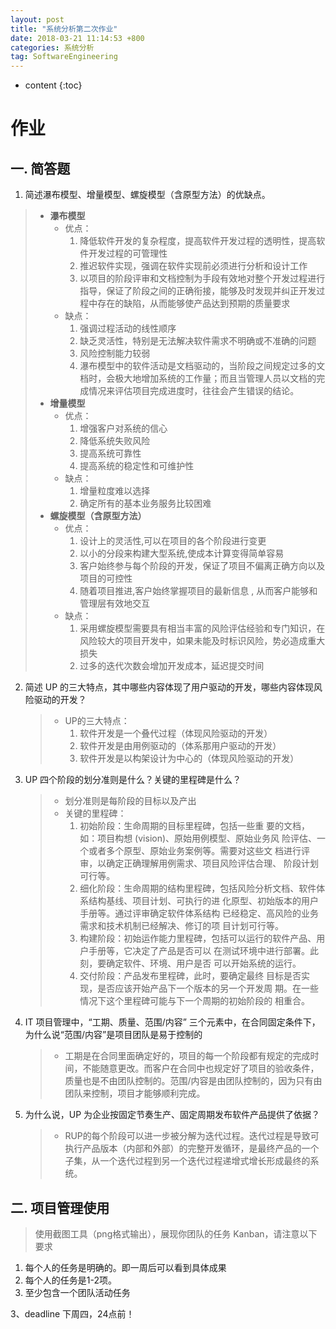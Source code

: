 ```yaml
---
layout: post
title: "系统分析第二次作业"
date: 2018-03-21 11:14:53 +800
categories: 系统分析
tag: SoftwareEngineering
---
```

* content
{:toc}



# 作业

## 一. 简答题

1. 简述瀑布模型、增量模型、螺旋模型（含原型方法）的优缺点。
> * **瀑布模型**
   >   * 优点：
   >     1. 降低软件开发的复杂程度，提高软件开发过程的透明性，提高软件开发过程的可管理性
   >     2. 推迟软件实现，强调在软件实现前必须进行分析和设计工作
   >     3. 以项目的阶段评审和文档控制为手段有效地对整个开发过程进行指导，保证了阶段之间的正确衔接，能够及时发现并纠正开发过程中存在的缺陷，从而能够使产品达到预期的质量要求
   >   * 缺点：
   >     1. 强调过程活动的线性顺序
   >     2. 缺乏灵活性，特别是无法解决软件需求不明确或不准确的问题
   >     3. 风险控制能力较弱
   >     4. 瀑布模型中的软件活动是文档驱动的，当阶段之间规定过多的文档时，会极大地增加系统的工作量；而且当管理人员以文档的完成情况来评估项目完成进度时，往往会产生错误的结论。
   > * **增量模型**
   >   * 优点：
   >     1. 增强客户对系统的信心
   >     2. 降低系统失败风险
   >     3. 提高系统可靠性
   >     4. 提高系统的稳定性和可维护性
   >   * 缺点：
   >     1. 增量粒度难以选择
   >     2. 确定所有的基本业务服务比较困难
   > * **螺旋模型（含原型方法）**
   >   * 优点：
   >     1. 设计上的灵活性,可以在项目的各个阶段进行变更
   >     2. 以小的分段来构建大型系统,使成本计算变得简单容易
   >     3. 客户始终参与每个阶段的开发，保证了项目不偏离正确方向以及项目的可控性
   >     4. 随着项目推进,客户始终掌握项目的最新信息 , 从而客户能够和管理层有效地交互
   >   * 缺点：
   >     1. 采用螺旋模型需要具有相当丰富的风险评估经验和专门知识，在风险较大的项目开发中，如果未能及时标识风险，势必造成重大损失
   >     2. 过多的迭代次数会增加开发成本，延迟提交时间


2. 简述 UP 的三大特点，其中哪些内容体现了用户驱动的开发，哪些内容体现风险驱动的开发？
   > * UP的三大特点：
   >   1. 软件开发是一个叠代过程（体现风险驱动的开发）
   >   2. 软件开发是由用例驱动的（体系那用户驱动的开发）
   >   3. 软件开发是以构架设计为中心的（体现风险驱动的开发）

3. UP 四个阶段的划分准则是什么？关键的里程碑是什么？
   > * 划分准则是每阶段的目标以及产出
   > * 关键的里程碑：
   >   1. 初始阶段：生命周期的目标里程碑，包括一些重 要的文档，如：项目构想 (vision)、原始用例模型、原始业务风 险评估、一个或者多个原型、原始业务案例等。需要对这些文 档进行评审，以确定正确理解用例需求、项目风险评估合理、 阶段计划可行等。
   >   2. 细化阶段：生命周期的结构里程碑，包括风险分析文档、软件体系结构基线、项目计划、可执行的进 化原型、初始版本的用户手册等。通过评审确定软件体系结构 已经稳定、高风险的业务需求和技术机制已经解决、修订的项 目计划可行等。
   >   3. 构建阶段：初始运作能力里程碑，包括可以运行的软件产品、用户手册等，它决定了产品是否可以 在测试环境中进行部署。此刻，要确定软件、环境、用户是否 可以开始系统的运行。
   >   4. 交付阶段：产品发布里程碑，此时，要确定最终 目标是否实现，是否应该开始产品下一个版本的另一个开发周 期。在一些情况下这个里程碑可能与下一个周期的初始阶段的 相重合。

4. IT 项目管理中，“工期、质量、范围/内容” 三个元素中，在合同固定条件下，为什么说“范围/内容”是项目团队是易于控制的
    > * 工期是在合同里面确定好的，项目的每一个阶段都有规定的完成时间，不能随意更改。而客户在合同中也规定好了项目的验收条件，质量也是不由团队控制的。范围/内容是由团队控制的，因为只有由团队来控制，项目才能够顺利完成。

5. 为什么说，UP 为企业按固定节奏生产、固定周期发布软件产品提供了依据？
   > * RUP的每个阶段可以进一步被分解为迭代过程。迭代过程是导致可执行产品版本（内部和外部）的完整开发循环，是最终产品的一个子集，从一个迭代过程到另一个迭代过程递增式增长形成最终的系统。


## 二. 项目管理使用
> 使用截图工具（png格式输出），展现你团队的任务 Kanban，请注意以下要求
1. 每个人的任务是明确的。即一周后可以看到具体成果
2. 每个人的任务是1-2项。
3. 至少包含一个团队活动任务

3、deadline
下周四，24点前！